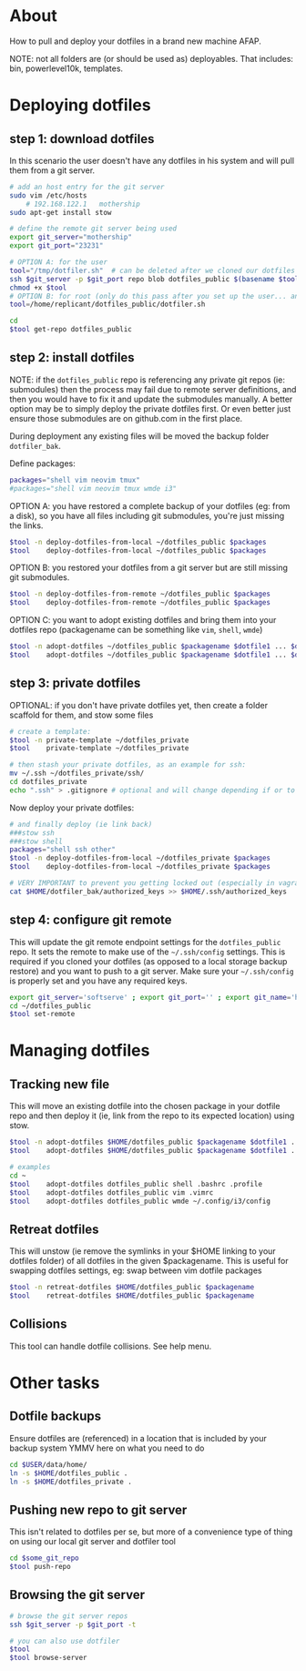 # About

How to pull and deploy your dotfiles in a brand new machine AFAP.

NOTE: not all folders are (or should be used as) deployables. That includes: bin, powerlevel10k, templates.

# Deploying dotfiles

## step 1: download dotfiles

In this scenario the user doesn't have any dotfiles in his system and will pull them from a git server.
```bash
# add an host entry for the git server
sudo vim /etc/hosts
    # 192.168.122.1   mothership
sudo apt-get install stow

# define the remote git server being used
export git_server="mothership"
export git_port="23231"

# OPTION A: for the user
tool="/tmp/dotfiler.sh"  # can be deleted after we cloned our dotfiles
ssh $git_server -p $git_port repo blob dotfiles_public $(basename $tool) > $tool
chmod +x $tool
# OPTION B: for root (only do this pass after you set up the user... and assuming that user isn't compromised!)
tool=/home/replicant/dotfiles_public/dotfiler.sh

cd
$tool get-repo dotfiles_public
```

## step 2: install dotfiles

NOTE: if the `dotfiles_public` repo is referencing any private git repos (ie: submodules) then the process may fail due to remote server definitions, and then you would have to fix it and update the submodules manually. A better option may be to simply deploy the private dotfiles first. Or even better just ensure those submodules are on github.com in the first place.


During deployment any existing files will be moved the backup folder `dotfiler_bak`.

Define packages:
```bash
packages="shell vim neovim tmux"
#packages="shell vim neovim tmux wmde i3"
```

OPTION A: you have restored a complete backup of your dotfiles (eg: from a disk), so you have all files including git submodules, you're just missing the links.
```bash
$tool -n deploy-dotfiles-from-local ~/dotfiles_public $packages
$tool    deploy-dotfiles-from-local ~/dotfiles_public $packages
```

OPTION B: you restored your dotfiles from a git server but are still missing git submodules.
```bash
$tool -n deploy-dotfiles-from-remote ~/dotfiles_public $packages
$tool    deploy-dotfiles-from-remote ~/dotfiles_public $packages
```

OPTION C: you want to adopt existing dotfiles and bring them into your dotfiles repo (packagename can be something like `vim`, `shell`, `wmde`)
```bash
$tool -n adopt-dotfiles ~/dotfiles_public $packagename $dotfile1 ... $dotfileN
$tool    adopt-dotfiles ~/dotfiles_public $packagename $dotfile1 ... $dotfileN
```


## step 3: private dotfiles

OPTIONAL: if you don't have private dotfiles yet, then create a folder scaffold for them, and stow some files
```bash
# create a template:
$tool -n private-template ~/dotfiles_private
$tool    private-template ~/dotfiles_private

# then stash your private dotfiles, as an example for ssh:
mv ~/.ssh ~/dotfiles_private/ssh/
cd dotfiles_private
echo ".ssh" > .gitignore # optional and will change depending if or to where you'll be pushing dotfiles_private
```


Now deploy your private dotfiles:
```bash
# and finally deploy (ie link back)
###stow ssh
###stow shell
packages="shell ssh other"
$tool -n deploy-dotfiles-from-local ~/dotfiles_private $packages
$tool    deploy-dotfiles-from-local ~/dotfiles_private $packages

# VERY IMPORTANT to prevent you getting locked out (especially in vagrant VMs). Adjust as needed
cat $HOME/dotfiler_bak/authorized_keys >> $HOME/.ssh/authorized_keys
```



## step 4: configure git remote

This will update the git remote endpoint settings for the `dotfiles_public` repo. It sets the remote to make use of the `~/.ssh/config` settings. This is required if you cloned your dotfiles (as opposed to a local storage backup restore) and you want to push to a git server.
Make sure your `~/.ssh/config` is properly set and you have any required keys.
```bash
export git_server='softserve' ; export git_port='' ; export git_name='home'
cd ~/dotfiles_public
$tool set-remote
```



# Managing dotfiles

## Tracking new file
This will move an existing dotfile into the chosen package in your dotfile repo and then deploy it (ie, link from the repo to its expected location) using stow.
```bash
$tool -n adopt-dotfiles $HOME/dotfiles_public $packagename $dotfile1 ... $dotfileN
$tool    adopt-dotfiles $HOME/dotfiles_public $packagename $dotfile1 ... $dotfileN

# examples
cd ~
$tool    adopt-dotfiles dotfiles_public shell .bashrc .profile
$tool    adopt-dotfiles dotfiles_public vim .vimrc
$tool    adopt-dotfiles dotfiles_public wmde ~/.config/i3/config
```

## Retreat dotfiles
This will unstow (ie remove the symlinks in your $HOME linking to your dotfiles folder) of all dotfiles in the given $packagename.
This is useful for swapping dotfiles settings, eg: swap between vim dotfile packages
```bash
$tool -n retreat-dotfiles $HOME/dotfiles_public $packagename
$tool    retreat-dotfiles $HOME/dotfiles_public $packagename
```


## Collisions
This tool can handle dotfile collisions. See help menu.


# Other tasks

## Dotfile backups
Ensure dotfiles are (referenced) in a location that is included by your backup system
YMMV here on what you need to do
```bash
cd $USER/data/home/
ln -s $HOME/dotfiles_public .
ln -s $HOME/dotfiles_private .
```


## Pushing new repo to git server
This isn't related to dotfiles per se, but more of a convenience type of thing on using our local git server and dotfiler tool
```bash
cd $some_git_repo
$tool push-repo
```

## Browsing the git server
```bash
# browse the git server repos
ssh $git_server -p $git_port -t

# you can also use dotfiler
$tool
$tool browse-server
```


